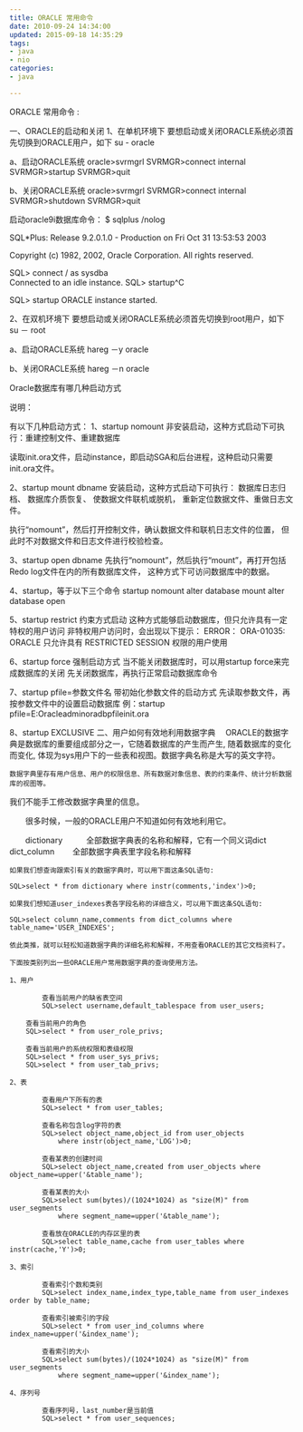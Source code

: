 ```yaml
---
title: ORACLE 常用命令
date: 2010-09-24 14:34:00
updated: 2015-09-18 14:35:29
tags: 
- java
- nio
categories: 
- java

---
```

ORACLE 常用命令 :
 
一、ORACLE的启动和关闭
1、在单机环境下
要想启动或关闭ORACLE系统必须首先切换到ORACLE用户，如下
su - oracle

a、启动ORACLE系统
oracle>svrmgrl
SVRMGR>connect internal
SVRMGR>startup
SVRMGR>quit


<!--more-->


b、关闭ORACLE系统
oracle>svrmgrl
SVRMGR>connect internal
SVRMGR>shutdown
SVRMGR>quit

启动oracle9i数据库命令：
$ sqlplus /nolog

SQL*Plus: Release 9.2.0.1.0 - Production on Fri Oct 31 13:53:53 2003

Copyright (c) 1982, 2002, Oracle Corporation.  All rights reserved.

SQL> connect / as sysdba  
Connected to an idle instance.
SQL> startup^C

SQL> startup
ORACLE instance started.


2、在双机环境下
要想启动或关闭ORACLE系统必须首先切换到root用户，如下
su － root

a、启动ORACLE系统
hareg －y oracle

b、关闭ORACLE系统
hareg －n oracle

Oracle数据库有哪几种启动方式


说明：

有以下几种启动方式：
1、startup nomount
非安装启动，这种方式启动下可执行：重建控制文件、重建数据库

读取init.ora文件，启动instance，即启动SGA和后台进程，这种启动只需要init.ora文件。


2、startup mount dbname
安装启动，这种方式启动下可执行：
数据库日志归档、
数据库介质恢复、
使数据文件联机或脱机，
重新定位数据文件、重做日志文件。

执行“nomount”，然后打开控制文件，确认数据文件和联机日志文件的位置，
但此时不对数据文件和日志文件进行校验检查。


3、startup open dbname
先执行“nomount”，然后执行“mount”，再打开包括Redo log文件在内的所有数据库文件，
这种方式下可访问数据库中的数据。


4、startup，等于以下三个命令
startup nomount
alter database mount
alter database open


5、startup restrict
约束方式启动
这种方式能够启动数据库，但只允许具有一定特权的用户访问
非特权用户访问时，会出现以下提示：
ERROR：
ORA-01035: ORACLE 只允许具有 RESTRICTED SESSION 权限的用户使用


6、startup force
强制启动方式
当不能关闭数据库时，可以用startup force来完成数据库的关闭
先关闭数据库，再执行正常启动数据库命令


7、startup pfile=参数文件名
带初始化参数文件的启动方式
先读取参数文件，再按参数文件中的设置启动数据库
例：startup pfile=E:Oracleadminoradbpfileinit.ora


8、startup EXCLUSIVE
二、用户如何有效地利用数据字典
  　ORACLE的数据字典是数据库的重要组成部分之一，它随着数据库的产生而产生, 随着数据库的变化而变化,
体现为sys用户下的一些表和视图。数据字典名称是大写的英文字符。

    数据字典里存有用户信息、用户的权限信息、所有数据对象信息、表的约束条件、统计分析数据库的视图等。
我们不能手工修改数据字典里的信息。

　　很多时候，一般的ORACLE用户不知道如何有效地利用它。

　　dictionary　　　全部数据字典表的名称和解释，它有一个同义词dict
    dict_column　　 全部数据字典表里字段名称和解释

    如果我们想查询跟索引有关的数据字典时，可以用下面这条SQL语句:

    SQL>select * from dictionary where instr(comments,'index')>0;

    如果我们想知道user_indexes表各字段名称的详细含义，可以用下面这条SQL语句:

    SQL>select column_name,comments from dict_columns where table_name='USER_INDEXES';

    依此类推，就可以轻松知道数据字典的详细名称和解释，不用查看ORACLE的其它文档资料了。

    下面按类别列出一些ORACLE用户常用数据字典的查询使用方法。

    1、用户

            查看当前用户的缺省表空间
            SQL>select username,default_tablespace from user_users;

        查看当前用户的角色
        SQL>select * from user_role_privs;

        查看当前用户的系统权限和表级权限
        SQL>select * from user_sys_privs;
        SQL>select * from user_tab_privs;

    2、表

            查看用户下所有的表
            SQL>select * from user_tables;

            查看名称包含log字符的表
            SQL>select object_name,object_id from user_objects
                where instr(object_name,'LOG')>0;

            查看某表的创建时间
            SQL>select object_name,created from user_objects where object_name=upper('&table_name');

            查看某表的大小
            SQL>select sum(bytes)/(1024*1024) as "size(M)" from user_segments
                where segment_name=upper('&table_name');

            查看放在ORACLE的内存区里的表
            SQL>select table_name,cache from user_tables where instr(cache,'Y')>0;

    3、索引

            查看索引个数和类别
            SQL>select index_name,index_type,table_name from user_indexes order by table_name;

            查看索引被索引的字段
            SQL>select * from user_ind_columns where index_name=upper('&index_name');

            查看索引的大小
            SQL>select sum(bytes)/(1024*1024) as "size(M)" from user_segments
                where segment_name=upper('&index_name');

    4、序列号

            查看序列号，last_number是当前值
            SQL>select * from user_sequences;
